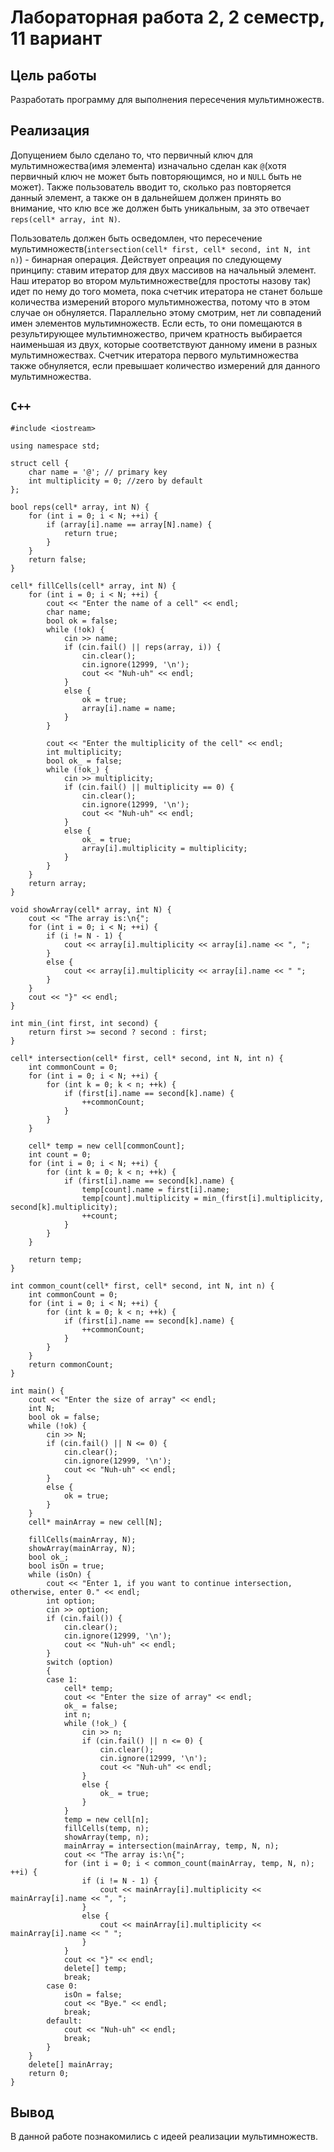 # Лабораторная работа 2, 2 семестр, 11 вариант

## Цель работы

Разработать программу для выполнения пересечения мультимножеств.

## Реализация

Допущением было сделано то, что первичный ключ для мультимножества(имя элемента) изначально сделан как `@`(хотя первичный ключ не может быть повторяющимся, но и `NULL` быть не может). 
Также пользователь вводит то, сколько раз повторяется  данный элемент, а также он в дальнейшем должен принять во внимание, что клю все же должен быть уникальным, за это отвечает `reps(cell* array, int N)`.

Пользователь должен быть осведомлен, что пересечение мультимножеств(`intersection(cell* first, cell* second, int N, int n)`) - бинарная операция. Действует опреация по следующему принципу: ставим итератор для двух массивов на начальный элемент. Наш итератор во
втором мультимножестве(для простоты назову так) идет по нему до того момета, пока счетчик итератора не станет больше количества измерений второго мультимножества, потому что в этом случае он обнуляется.
Параллельно этому смотрим, нет ли совпадений имен элементов мультимножеств. Если есть, то они помещаются в результирующее мультимножество, причем кратность выбирается наименьшая из двух, которые
соответствуют данному имени в разных мультимножествах. Счетчик итератора первого мультимножества также обнуляется, если превышает количество измерений для данного мультимножества.

## `С++`
```
﻿#include <iostream>

using namespace std;

struct cell {
	char name = '@'; // primary key
	int multiplicity = 0; //zero by default
};

bool reps(cell* array, int N) {
	for (int i = 0; i < N; ++i) {
		if (array[i].name == array[N].name) {
			return true;
		}
	}
	return false;
}

cell* fillCells(cell* array, int N) {
	for (int i = 0; i < N; ++i) {
		cout << "Enter the name of a cell" << endl;
		char name;
		bool ok = false;
		while (!ok) {
			cin >> name;
			if (cin.fail() || reps(array, i)) {
				cin.clear();
				cin.ignore(12999, '\n');
				cout << "Nuh-uh" << endl;
			}
			else {
				ok = true;
				array[i].name = name;
			}
		}

		cout << "Enter the multiplicity of the cell" << endl;
		int multiplicity;
		bool ok_ = false;
		while (!ok_) {
			cin >> multiplicity;
			if (cin.fail() || multiplicity == 0) {
				cin.clear();
				cin.ignore(12999, '\n');
				cout << "Nuh-uh" << endl;
			}
			else {
				ok_ = true;
				array[i].multiplicity = multiplicity;
			}
		}
	}
	return array;
}

void showArray(cell* array, int N) {
	cout << "The array is:\n{";
	for (int i = 0; i < N; ++i) {
		if (i != N - 1) {
			cout << array[i].multiplicity << array[i].name << ", ";
		}
		else {
			cout << array[i].multiplicity << array[i].name << " ";
		}
	}
	cout << "}" << endl;
}

int min_(int first, int second) {
	return first >= second ? second : first;
}

cell* intersection(cell* first, cell* second, int N, int n) {
	int commonCount = 0;
	for (int i = 0; i < N; ++i) {
		for (int k = 0; k < n; ++k) {
			if (first[i].name == second[k].name) {
				++commonCount;
			}
		}
	}
	
	cell* temp = new cell[commonCount];
	int count = 0;
	for (int i = 0; i < N; ++i) {
		for (int k = 0; k < n; ++k) {
			if (first[i].name == second[k].name) {
				temp[count].name = first[i].name;
				temp[count].multiplicity = min_(first[i].multiplicity, second[k].multiplicity);
				++count;
			}
		}
	}

	return temp;
}

int common_count(cell* first, cell* second, int N, int n) {
	int commonCount = 0;
	for (int i = 0; i < N; ++i) {
		for (int k = 0; k < n; ++k) {
			if (first[i].name == second[k].name) {
				++commonCount;
			}
		}
	}
	return commonCount;
}

int main() {
	cout << "Enter the size of array" << endl;
	int N;
	bool ok = false;
	while (!ok) {
		cin >> N;
		if (cin.fail() || N <= 0) {
			cin.clear();
			cin.ignore(12999, '\n');
			cout << "Nuh-uh" << endl;
		}
		else {
			ok = true;
		}
	}
	cell* mainArray = new cell[N];

	fillCells(mainArray, N);
	showArray(mainArray, N);
	bool ok_;
	bool isOn = true;
	while (isOn) {
		cout << "Enter 1, if you want to continue intersection, otherwise, enter 0." << endl;
		int option;
		cin >> option;
		if (cin.fail()) {
			cin.clear();
			cin.ignore(12999, '\n');
			cout << "Nuh-uh" << endl;
		}
		switch (option)
		{
		case 1:
			cell* temp;
			cout << "Enter the size of array" << endl;
			ok_ = false;
			int n;
			while (!ok_) {
				cin >> n;
				if (cin.fail() || n <= 0) {
					cin.clear();
					cin.ignore(12999, '\n');
					cout << "Nuh-uh" << endl;
				}
				else {
					ok_ = true;
				}
			}
			temp = new cell[n];
			fillCells(temp, n);
			showArray(temp, n);
			mainArray = intersection(mainArray, temp, N, n);
			cout << "The array is:\n{";
			for (int i = 0; i < common_count(mainArray, temp, N, n); ++i) {
				if (i != N - 1) {
					cout << mainArray[i].multiplicity << mainArray[i].name << ", ";
				}
				else {
					cout << mainArray[i].multiplicity << mainArray[i].name << " ";
				}
			}
			cout << "}" << endl;
			delete[] temp;
			break;
		case 0:
			isOn = false;
			cout << "Bye." << endl;
			break;
		default:
			cout << "Nuh-uh" << endl;
			break;
		}
	}
	delete[] mainArray;
	return 0;
}
```

## Вывод

В данной работе познакомились с идеей реализации мультимножеств.
